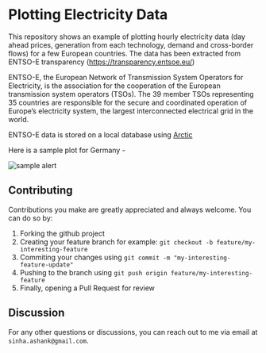 # Plotting Electricity Data

This repository shows an example of plotting hourly electricity data (day ahead prices, generation from each technology, demand and cross-border flows) for a few European countries. The data has been extracted from ENTSO-E transparency (https://transparency.entsoe.eu/)

ENTSO-E, the European Network of Transmission System Operators for Electricity, is the association for the cooperation of the European transmission system operators (TSOs). The 39 member TSOs representing 35 countries are responsible for the secure and coordinated operation of Europe’s electricity system, the largest interconnected electrical grid in the world.

ENTSO-E data is stored on a local database using [Arctic](https://pypi.org/project/arctic/) 

Here is a sample plot for Germany - 

![sample alert](https://github.com/sinhaashank/Stack-Model/tree/master/plots/DE_Stack.png?raw=true)

## Contributing

Contributions you make are greatly appreciated and always welcome. You can do so by:

1) Forking the github project
2) Creating your feature branch for example: `git checkout -b feature/my-interesting-feature`
3) Commiting your changes using `git commit -m "my-interesting-feature-update"`
4) Pushing to the branch using `git push origin feature/my-interesting-feature`
5) Finally, opening a Pull Request for review


## Discussion

For any other questions or discussions, you can reach out to me via email at `sinha.ashank@gmail.com`.
